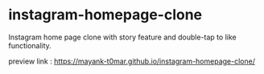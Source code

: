 # instagram-homepage-clone
Instagram home page clone with story feature and double-tap to like functionality.

preview link :
https://mayank-t0mar.github.io/instagram-homepage-clone/
